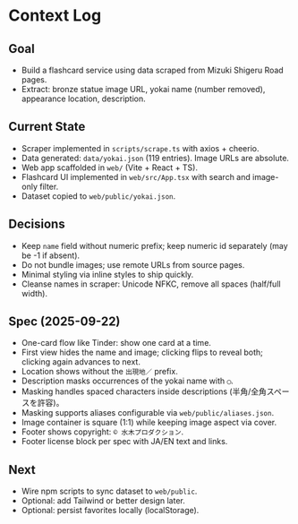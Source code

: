 # Context Log

## Goal
- Build a flashcard service using data scraped from Mizuki Shigeru Road pages.
- Extract: bronze statue image URL, yokai name (number removed), appearance location, description.

## Current State
- Scraper implemented in `scripts/scrape.ts` with axios + cheerio.
- Data generated: `data/yokai.json` (119 entries). Image URLs are absolute.
- Web app scaffolded in `web/` (Vite + React + TS).
- Flashcard UI implemented in `web/src/App.tsx` with search and image-only filter.
- Dataset copied to `web/public/yokai.json`.

## Decisions
- Keep `name` field without numeric prefix; keep numeric id separately (may be -1 if absent).
- Do not bundle images; use remote URLs from source pages.
- Minimal styling via inline styles to ship quickly.
- Cleanse names in scraper: Unicode NFKC, remove all spaces (half/full width).

## Spec (2025-09-22)
- One-card flow like Tinder: show one card at a time.
- First view hides the name and image; clicking flips to reveal both; clicking again advances to next.
- Location shows without the `出現地／` prefix.
- Description masks occurrences of the yokai name with `◯`.
- Masking handles spaced characters inside descriptions (半角/全角スペースを許容)。
- Masking supports aliases configurable via `web/public/aliases.json`.
- Image container is square (1:1) while keeping image aspect via cover.
- Footer shows copyright: `© 水木プロダクション`.
- Footer license block per spec with JA/EN text and links.

## Next
- Wire npm scripts to sync dataset to `web/public`.
- Optional: add Tailwind or better design later.
- Optional: persist favorites locally (localStorage).
